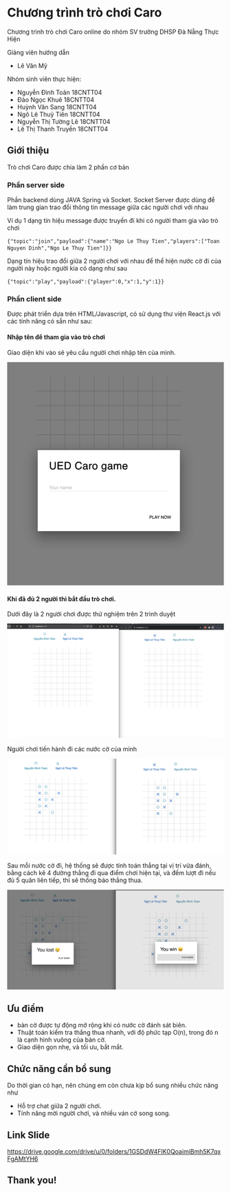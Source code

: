 # Chương trình trò chơi Caro

Chương trình trò chơi Caro online do nhóm SV trường DHSP Đà Nẵng Thực Hiện

Giảng viên hướng dẫn

* Lê Văn Mỹ

Nhóm sinh viên thực hiện:

* Nguyễn Đình Toản 18CNTT04
* Đào Ngọc Khuê 18CNTT04
* Huỳnh Văn Sang 18CNTT04
* Ngô Lê Thuỷ Tiên 18CNTT04
* Nguyễn Thị Tường Lê 18CNTT04
* Lê Thị Thanh Truyền 18CNTT04

## Giới thiệu

Trò chơi Caro được chia làm 2 phần cơ bản

### Phần server side

Phần backend dùng JAVA Spring và Socket. Socket Server được dùng để làm trung gian trao đổi thông tin message giữa các
người chơi với nhau

Ví dụ 1 dạng tín hiệu message được truyền đi khi có người tham gia vào trò chơi

```
{"topic":"join","payload":{"name":"Ngo Le Thuy Tien","players":["Toan Nguyen Dinh","Ngo Le Thuy Tien"]}}
```

Dạng tín hiệu trao đổi giữa 2 người chơi với nhau để thể hiện nước cờ đi của người này hoặc người kia có dạng như sau

```
{"topic":"play","payload":{"player":0,"x":1,"y":1}}
```


### Phần client side

Được phát triển dựa trên HTML/Javascript, có sử dụng thư viện React.js với các tính năng có sẳn như sau:

#### Nhập tên để tham gia vào trò chơi
Giao diện khi vào sẽ yêu cầu người chơi nhập tên của mình.

![Screenshot](./screenshots/1.png)

#### Khi đã đủ 2 người thì bắt đầu trò chơi.

Dưới đây là 2 người chơi được thử nghiệm trên 2 trình duyệt

![Screenshot](./screenshots/2.png)

 Người chơi tiến hành đi các nước cờ của mình 

![Screenshot](./screenshots/3.png)

Sau mỗi nước cờ đi, hệ thống sẽ được tính toán thắng tại vị trí vừa đánh, bằng cách kẽ 4 đường thẳng đi qua điểm chơi hiện tại, và đếm lượt đi nếu đủ 5 quân liên tiếp, thì sẽ thống báo thắng thua.

![Screenshot](./screenshots/4.png)


## Ưu điểm
* bàn cờ được tự động mở rộng khi có nước cờ đánh sát biên.
* Thuật toán kiểm tra thắng thua nhanh, với độ phức tạp O(n), trong đó n là cạnh hình vuông của bàn cờ.
* Giao diện gọn nhẹ, và tối ưu, bắt mắt.

## Chức năng cần bổ sung 

Do thời gian có hạn, nên chúng em còn chưa kịp bổ sung nhiều chức năng như 
* Hỗ trợ chat giữa 2 người chơi.
* Tính năng mời người chơi, và nhiều ván cờ song song.

## Link Slide

https://drive.google.com/drive/u/0/folders/1GSDdW4FlK0QoaimiBmh5K7qxFgAMtYH6

## Thank you!






